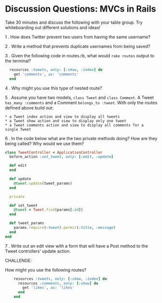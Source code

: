 # Discussion Questions: MVCs in Rails

Take 30 minutes and discuss the following with your table group. Try
whiteboarding out different solutions and ideas!

1 . How does Twitter prevent two users from having the same username?

2 . Write a method that prevents duplicate usernames from being saved?

3 . Given the following code in routes.rb, what would `rake routes` output to the terminal?

```ruby
  resources :tweets, only: [:show, :index] do
    get 'comments', as: 'comments'
  end
```

4 . Why might you use this type of nested route?

5 . Assume you have two models, `class Tweet` and `class Comment`. A Tweet
`has_many :comments` and a Comment `belongs_to :tweet`. With only the routes
defined above build out:

    * a Tweet index action and view to display all tweets
    * a Tweet show action and view to display only one tweet 
    * a Tweet comments action and view to display all comments for a single Tweet

6 . In the code below what are the two private methods doing? How are they being
called? Why would we use them?

```ruby
class TweetController < ApplicationController
  before_action :set_tweet, only: [:edit, :update]

  def edit
  end

  def update
    @tweet.update(tweet_params)
  end

  private

  def set_tweet
    @tweet = Tweet.find(params[:id])
  end

  def tweet_params
    params.require(:tweet).permit(:title, :message)
  end
end
```

7 . Write out an edit view with a form that will have a Post method to the Tweet
controllers' update action.

CHALLENGE:

How might you use the following routes?

```ruby
    resources :tweets, only: [:show, :index] do
      resources :comments, only: [:show] do
        get 'likes', as: 'likes'
      end
    end
```
